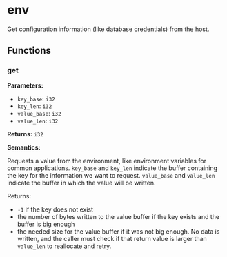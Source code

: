 # env

Get configuration information (like database credentials) from the host.

## Functions

### get

**Parameters:**

- `key_base`: `i32`
- `key_len`: `i32`
- `value_base`: `i32`
- `value_len`: `i32`

**Returns:** `i32`

**Semantics:**

Requests a value from the environment, like environment variables for
common applications. `key_base` and `key_len` indicate the buffer
containing the key for the information we want to request.
`value_base` and `value_len` indicate the buffer in which the value
will be written.

Returns:
- `-1` if the key does not exist
- the number of bytes written to the value buffer if the key exists and the buffer is big enough
- the needed size for the value buffer if it was not big enough. No data is written, and the caller
must check if that return value is larger than `value_len` to reallocate and retry.
